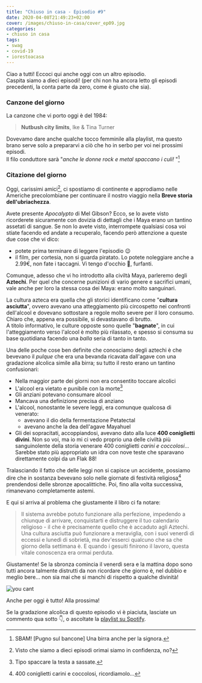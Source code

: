 ```yaml
---
title: "Chiuso in casa - Episodio #9"
date: 2020-04-08T21:49:23+02:00
cover: /images/chiuso-in-casa/cover_ep09.jpg
categories:
- chiuso in casa
tags:
- swag
- covid-19
- iorestoacasa
---
```

Ciao a tutti! Eccoci qui anche oggi con un altro episodio.  
Caspita siamo a dieci episodi! (per chi non ha ancora letto gli episodi precedenti,
    la conta parte da zero, come è giusto che sia).

### Canzone del giorno
La canzone che vi porto oggi è del 1984:

> **Nutbush city limits**, Ike & Tina Turner

Dovevamo dare anche qualche tocco femminile alla playlist, ma questo brano serve solo
a prepararvi a ciò che ho in serbo per voi nei prossimi episodi.  
Il filo conduttore sarà "_anche le donne rock e metal spaccano i culi!_ "[^0]


### Citazione del giorno  
Oggi, carissimi amici[^1], ci spostiamo di continente e approdiamo nelle Americhe
precolombiane per continuare il nostro viaggio nella **Breve storia dell'ubriachezza**.  

Avete presente _Apocalypto_ di Mel Gibson? Ecco, se lo avete visto ricorderete sicuramente
con dovizia di dettagli che i Maya erano un tantino assetati di sangue. Se non lo avete
visto, interrompete qualsiasi cosa voi stiate facendo ed andate a recuperalo, facendo però
attenzione a queste due cose che vi dico:

* potete prima terminare di leggere l'episodio 😉
* il film, per cortesia, non si guarda piratato. Lo potete noleggiare anche a 2.99€,
non fate i taccagni. Vi tengo d'occhio 👀, furfanti.

Comunque, adesso che vi ho introdotto alla civiltà Maya, parleremo degli **Aztechi**.
Per quel che concerne punizioni di vario genere e sacrifici umani, vale anche per loro
la stessa cosa dei Maya: erano molto sanguinari.

La cultura azteca era quella che gli storici identificano come "**cultura asciutta**", ovvero
avevano una atteggiamento più circospetto nei confronti dell'alcool e dovevano sottostare
a regole molto severe per il loro consumo. Chiaro che, appena era possibile, si devastavano
di brutto.   
A titolo informativo, le culture opposte sono quelle "**bagnate**", in cui l'atteggiamento
verso l'alcool è molto più rilassato, e spesso si consuma su base quotidiana facendo
una _balla_ seria di tanto in tanto.

Una delle poche cose ben definite che conosciamo degli aztechi è che bevevano il _pulque_ che era
una bevanda ricavata dall'agave con una gradazione alcolica simile alla birra; su tutto il resto erano un tantino confusionari:

* Nella maggior parte dei giorni non era consentito toccare alcolici
* L'alcool era vietato e punibile con la morte[^2]
* Gli anziani potevano consumare alcool
* Mancava una definizione precisa di anziano
* L'alcool, nonostante le severe leggi, era comunque qualcosa di venerato:
    * avevano il dio della fermentazione Petatectal
    * avevano anche la dea dell'agave Mayahuel
* Gli dei sopracitati, accoppiandosi, avevano dato alla luce **400 coniglietti divini**. Non
so voi, ma io mi ci vedo proprio una delle civiltà più sanguinolente della storia venerare
400 coniglietti _carini e coccolosi_... Sarebbe stato più appropriato un idra con nove
teste che sparavano direttamente colpi da un Flak 88!

Tralasciando il fatto che delle leggi non si capisce un accidente,
possiamo dire che in sostanza bevevano solo nelle giornate di festività religiosa[^3] prendendosi
delle sbronze apocalittiche. Poi, fino alla volta successiva, rimanevano completamente astemi.

E qui si arriva al problema che giustamente il libro ci fa notare:

> Il sistema avrebbe potuto funzionare alla perfezione, impedendo a chiunque di arrivare,
conquistarti e distruggere il tuo calendario religioso - il che è precisamente quello
che è accaduto agli Aztechi. Una cultura asciutta può funzionare a meraviglia, con i suoi
venerdì di eccessi e lunedì di sobrietà, ma dev'esserci qualcuno che sa che giorno della
settimana è. E quando i gesuiti finirono il lavoro, questa vitale conoscenza era
ormai perduta.

Giustamente! Se la sbronza comincia il venerdì sera e la mattina dopo sono tutti
ancora talmente distrutti da non ricordare che giorno è, nel dubbio e meglio bere...
non sia mai che si manchi di rispetto a qualche divinità!

![you cant](https://gifimage.net/wp-content/uploads/2018/11/you-cant-gif-2.gif)

Anche per oggi è tutto! Alla prossima!

Se la gradazione alcolica di questo episodio vi è piaciuta, lasciate un commento qua sotto 👇,
o ascoltate la [playlist su Spotify](https://spoti.fi/3apGc1X).  


[^0]: SBAM! [Pugno sul bancone] Una birra anche per la signora.
[^1]: Visto che siamo a dieci episodi orimai siamo in confidenza, no?
[^2]: Tipo spaccare la testa a sassate.
[^3]: 400 coniglietti carini e coccolosi, ricordiamolo...
